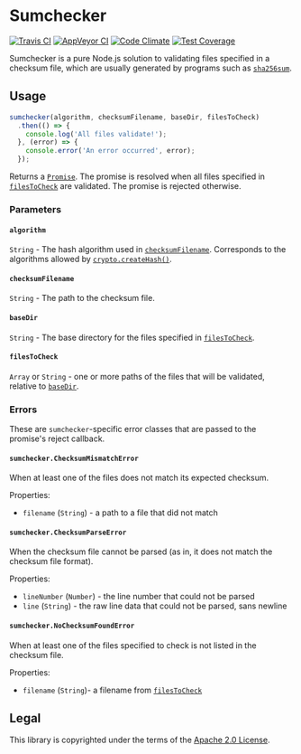 # Sumchecker

[![Travis CI](https://travis-ci.org/malept/sumchecker.svg?branch=master)](https://travis-ci.org/malept/sumchecker)
[![AppVeyor CI](https://ci.appveyor.com/api/projects/status/wm4n2r11nlff8ify?svg=true)](https://ci.appveyor.com/project/malept/sumchecker)
[![Code Climate](https://codeclimate.com/github/malept/sumchecker/badges/gpa.svg)](https://codeclimate.com/github/malept/sumchecker)
[![Test Coverage](https://codeclimate.com/github/malept/sumchecker/badges/coverage.svg)](https://codeclimate.com/github/malept/sumchecker/coverage)

Sumchecker is a pure Node.js solution to validating files specified in a checksum file, which are
usually generated by programs such as [`sha256sum`](https://en.wikipedia.org/wiki/Sha256sum).

## Usage

```javascript
sumchecker(algorithm, checksumFilename, baseDir, filesToCheck)
  .then(() => {
    console.log('All files validate!');
  }, (error) => {
    console.error('An error occurred', error);
  });
```

Returns a [`Promise`](https://www.promisejs.org/). The promise is resolved when all files specified
in [`filesToCheck`](#filesToCheck) are validated. The promise is rejected otherwise.

### Parameters

#### `algorithm`

`String` - The hash algorithm used in [`checksumFilename`](#checksumFilename). Corresponds to the
algorithms allowed by [`crypto.createHash()`].

#### `checksumFilename`

`String` - The path to the checksum file.

#### `baseDir`

`String` - The base directory for the files specified in [`filesToCheck`](#filesToCheck).

#### `filesToCheck`

`Array` or `String` - one or more paths of the files that will be validated, relative to
[`baseDir`](#baseDir).

### Errors

These are `sumchecker`-specific error classes that are passed to the promise's reject callback.

#### `sumchecker.ChecksumMismatchError`

When at least one of the files does not match its expected checksum.

Properties:

* `filename` (`String`) - a path to a file that did not match

#### `sumchecker.ChecksumParseError`

When the checksum file cannot be parsed (as in, it does not match the checksum file format).

Properties:

* `lineNumber` (`Number`) - the line number that could not be parsed
* `line` (`String`) - the raw line data that could not be parsed, sans newline

#### `sumchecker.NoChecksumFoundError`

When at least one of the files specified to check is not listed in the checksum file.

Properties:

* `filename` (`String`)- a filename from [`filesToCheck`](#filesToCheck)

## Legal

This library is copyrighted under the terms of the [Apache 2.0 License].

[`crypto.createHash()`]: https://nodejs.org/dist/latest-v4.x/docs/api/crypto.html#crypto_crypto_createhash_algorithm
[`Promise.all`]: https://developer.mozilla.org/en-US/docs/Web/JavaScript/Reference/Global_Objects/Promise/all
[Apache 2.0 License]: http://www.apache.org/licenses/LICENSE-2.0
